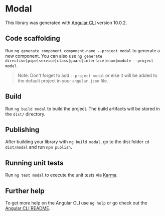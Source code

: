 # Modal

This library was generated with [Angular CLI](https://github.com/angular/angular-cli) version 10.0.2.

## Code scaffolding

Run `ng generate component component-name --project modal` to generate a new component. You can also use `ng generate directive|pipe|service|class|guard|interface|enum|module --project modal`.
> Note: Don't forget to add `--project modal` or else it will be added to the default project in your `angular.json` file. 

## Build

Run `ng build modal` to build the project. The build artifacts will be stored in the `dist/` directory.

## Publishing

After building your library with `ng build modal`, go to the dist folder `cd dist/modal` and run `npm publish`.

## Running unit tests

Run `ng test modal` to execute the unit tests via [Karma](https://karma-runner.github.io).

## Further help

To get more help on the Angular CLI use `ng help` or go check out the [Angular CLI README](https://github.com/angular/angular-cli/blob/master/README.md).
